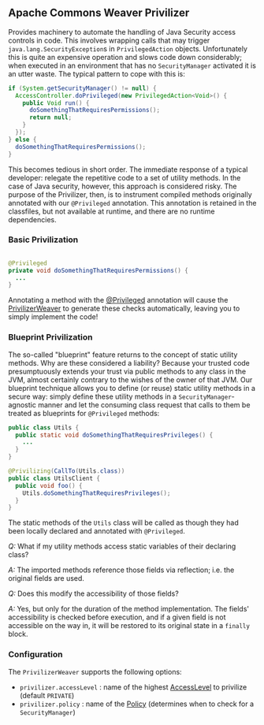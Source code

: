 ## Apache Commons Weaver Privilizer

Provides machinery to automate the handling of Java Security access
controls in code.  This involves wrapping calls that may trigger
`java.lang.SecurityException`s in `PrivilegedAction` objects.
Unfortunately this is quite an expensive operation and slows code
down considerably; when executed in an environment that has no
`SecurityManager` activated it is an utter waste.
The typical pattern to cope with this is:

```java
if (System.getSecurityManager() != null) {
  AccessController.doPrivileged(new PrivilegedAction<Void>() {
    public Void run() {
      doSomethingThatRequiresPermissions();
      return null;
    }
  });
} else {
  doSomethingThatRequiresPermissions();
}
```

This becomes tedious in short order.  The immediate response of a
typical developer:  relegate the repetitive code to a set of
utility methods.  In the case of Java security, however, this
approach is considered risky.  The purpose of the Privilizer, then,
is to instrument compiled methods originally annotated with our
`@Privileged` annotation.  This annotation is retained in the
classfiles, but not available at runtime, and there are no runtime
dependencies.

### Basic Privilization

```java

@Privileged
private void doSomethingThatRequiresPermissions() {
  ...
}
```

Annotating a method with the [@Privileged][privileged] annotation will cause
the [PrivilizerWeaver][privilizerWeaver] to generate these checks automatically,
leaving you to simply implement the code!

### Blueprint Privilization
The so-called "blueprint" feature returns to the concept of static utility
methods.  Why are these considered a liability?  Because your trusted code
presumptuously extends your trust via public methods to any class in the JVM,
almost certainly contrary to the wishes of the owner of that JVM. Our
blueprint technique allows you to define (or reuse) static utility methods
in a secure way:  simply define these utility methods in a
`SecurityManager`-agnostic manner and let the consuming class request that
calls to them be treated as blueprints for `@Privileged` methods:

```java
public class Utils {
  public static void doSomethingThatRequiresPrivileges() {
    ...
  }
}

@Privilizing(CallTo(Utils.class))
public class UtilsClient {
  public void foo() {
    Utils.doSomethingThatRequiresPrivileges();
  }
}
```

The static methods of the `Utils` class will be called as though they had been
locally declared and annotated with `@Privileged`.

*Q:* What if my utility methods access static variables of their declaring class?

*A:* The imported methods reference those fields via reflection; i.e. the
    original fields are used.

*Q:* Does this modify the accessibility of those fields?

*A:* Yes, but only for the duration of the method implementation.  The fields'
    accessibility is checked before execution, and if a given field is not
    accessible on the way in, it will be restored to its original state in
    a `finally` block.

### Configuration
The `PrivilizerWeaver` supports the following options:

- `privilizer.accessLevel` : name of the highest [AccessLevel][accessLevel] to privilize (default `PRIVATE`)
- `privilizer.policy` : name of the [Policy][policy] (determines when to check for a `SecurityManager`)

[privileged]: ../../apidocs/org/apache/commons/weaver/privilizer/Privileged.html
[privilizerWeaver]: ../../apidocs/org/apache/commons/weaver/privilizer/PrivilizerWeaver.html
[policy]: ../../apidocs/org/apache/commons/weaver/privilizer/Policy.html
[accessLevel]: ../../apidocs/org/apache/commons/weaver/privilizer/AccessLevel.html

